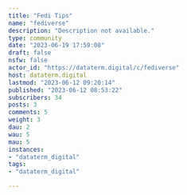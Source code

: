 ```yaml
---
title: "Fedi Tips" 
name: "fediverse"
description: "Description not available."
type: community
date: "2023-06-19 17:59:08"
draft: false
nsfw: false
actor_id: "https://dataterm.digital/c/fediverse"
host: dataterm.digital
lastmod: "2023-06-12 09:20:14"
published: "2023-06-12 08:53:22"
subscribers: 34
posts: 3
comments: 5
weight: 3
dau: 2
wau: 5
mau: 5
instances:
- "dataterm_digital"
tags: 
- "dataterm_digital"

---
```

